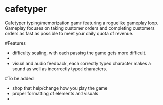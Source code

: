# cafetyper

Cafetyper typing/memorization game featuring a roguelike gameplay loop. Gameplay focuses on taking customer orders and completing customers orders as fast as possible to meet your daily quota of revenue.

#Features
- difficulty scaling, with each passing the game gets more difficult.
- 
- visual and audio feedback, each correctly typed character makes a sound as well as incorrectly typed characters.


#To be added
- shop that help/change how you play the game
- proper formatting of elements and visuals
- 

